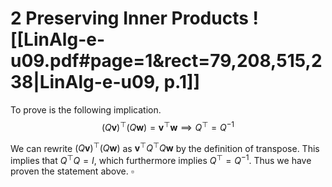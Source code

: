 

# 2 Preserving Inner Products ![[LinAlg-e-u09.pdf#page=1&rect=79,208,515,238|LinAlg-e-u09, p.1]]

To prove is the following implication.
$$
(Q\mathbf{v})^{\top}(Q\mathbf{w}) = \mathbf{v}^{\top}\mathbf{w} \implies Q^{\top} = Q^{-1}
$$

We can rewrite $(Q\mathbf{v})^{\top}(Q\mathbf{w})$ as $\mathbf{v}^{\top}Q^{\top}Q\mathbf{w}$ by the definition of transpose. This implies that $Q^{\top}Q = I$, which furthermore implies $Q^{\top} = Q^{-1}$. Thus we have proven the statement above.
$\square$
